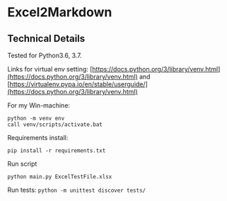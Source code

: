 # Excel2Markdown

## Technical Details

Tested for Python3.6, 3.7. 

Links for virtual env setting:
[https://docs.python.org/3/library/venv.html](https://docs.python.org/3/library/venv.html) and 
[https://virtualenv.pypa.io/en/stable/userguide/](https://docs.python.org/3/library/venv.html)

For my Win-machine:
```
python -m venv env
call venv/scripts/activate.bat
```

Requirements install:

```
pip install -r requirements.txt
```


Run script 

```
python main.py ExcelTestFile.xlsx
```

Run tests:
`python -m unittest discover tests/`
